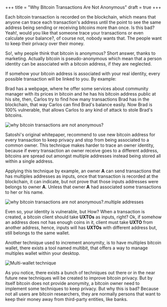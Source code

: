 +++
title = "Why Bitcoin Transactions Are Not Anonymous"
draft = true
+++


Each bitcoin transaction is recorded on the blockchain,
which means that anyone can trace each transaction's address until the point
to see the same address being sending or receiving bitcoins more than once.
Is this bad? Yeah!, would you like that someone trace your transactions or even
calculate your balance?, of course not, nobody wants that.
The people want to keep their privacy over their money.

So!, why people think that bitcoin is anonymous?
Short answer, thanks to marketing.
Actually bitcoin is pseudo-anonymous which mean that a person identity can be
associated with a bitcoin address, if they are neglected.

If somehow your bitcoin address is associated with your real identity,
every possible transaction will be linked to you. By example:

Brad has a webpage, where he offer some services about community manager with
its prices in bitcoin and he has his bitcoin address public at his site,
then, Carlos try to find how many transactions Brad has in the blockchain,
that way Carlos can find Brad's balance easily.
Now Brad is 100% vulnerable, that allows Carlos to any kind of attack to stole Brad's bitcoins.

![why bitcoin transactions are not anonymous?](/user-guides/bitcoin/why-bitcoin-transactions-are-not-anonymous.png)

Satoshi's original whitepaper, recommend to use new bitcoin address for every
transaction to keep privacy and stop from being associated to a common owner.
This technique makes harder to trace an owner identity,
because if every transaction an owner receive goes to a different address,
bitcoins are spread out amongst multiple addresses instead being stored all
within a single address.

Applying this technique by example, an owner **A** can send transactions that
has multiples addresses as inputs, once that transaction is recorded at the
blockchain, it can indicate, but not prove that those inputs addresses were
belongs to owner **A**. Unless that owner **A** had associated some transactions
to her or his name.

![why bitcoin transactions are not anonymous?.multiple addresses](/user-guides/bitcoin/why-bitcoin-transactions-are-not-anonymous-multiple-addresses.png)

Even so, your identity is vulnerable, but How? When a transaction is created,
a bitcoin client should take **UXTOs** as inputs, right? Ok, if somehow an
address does not has enough coins in it, client must take **UXTO** from another
address, hence, inputs will has **UXTOs** with different address but, still
belongs to the same wallet.

Another technique used to increment anonymity, is to have multiples bitcoin
wallet, there exists a tool named multibit, that offers a way to manage
multiples wallet within your desktop.

![Multi-wallet technique](/user-guides/bitcoin/Multi-wallet-technique.png)

As you notice, there exists a bunch of techniques out there or in the near
future new techniques will be created to improve bitcoin privacy.
But by itself bitcoin does not provide anonymity,
a bitcoin owner need to implement some techniques to keep privacy.
But why this is bad? Because not all users are bitcoin researchers,
they are normally persons that want to keep their money away from third-party
entities, like banks.
